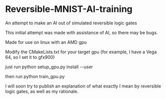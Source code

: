 # Reversible-MNIST-AI-training
An attempt to make an AI out of simulated reversible logic gates

This initial attempt was made with assistance of AI, so there may be bugs.

Made for use on linux with an AMD gpu

Modify the CMakeLists.txt for your target gpu (for example, I have a Vega 64, so I set it to gfx900)

just run python setup_gpu.py install --user

then run python train_gpu.py


I will soon try to publish an explanation of what exactly I mean by reversible logic gates, as well as my rationale.
